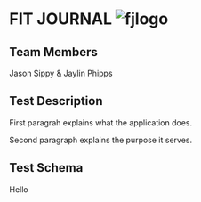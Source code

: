 # FIT JOURNAL ![fjlogo](https://user-images.githubusercontent.com/38664109/39373841-75bc7304-4a0e-11e8-9495-72894185c224.png)

## Team Members
Jason Sippy & Jaylin Phipps

## Test Description
First paragrah explains what the application does.

Second paragraph explains the purpose it serves.

## Test Schema
Hello
